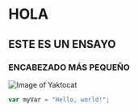 # HOLA
## ESTE ES UN ENSAYO

### ENCABEZADO MÁS PEQUEÑO

![Image of Yaktocat](https://octodex.github.com/images/yaktocat.png)

``` javascript
var myVar = "Hello, world!";
```
